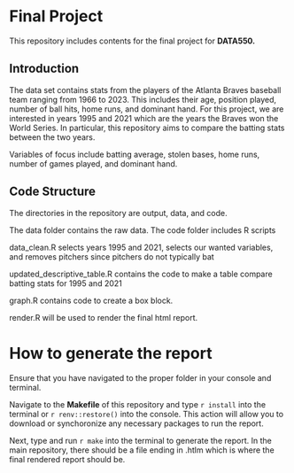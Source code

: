 # Final Project

This repository includes contents for the final project for __DATA550.__

## Introduction

The data set contains stats from the players of the Atlanta Braves baseball 
team ranging from 1966 to 2023. This includes their age, position played, number
of ball hits, home runs, and dominant hand. For this project, we are interested
in years 1995 and 2021 which are the years the Braves won the World Series. In 
particular, this repository aims to compare the batting stats between the two years.

Variables of focus include batting average, stolen bases, home runs, number of 
games played, and dominant hand.

## Code Structure

The directories in the repository are output, data, and code.

The data folder contains the raw data. The code folder includes R scripts

data_clean.R selects years 1995 and 2021, selects our wanted variables, and removes pitchers since pitchers do not typically bat

updated_descriptive_table.R contains the code to make a table compare batting
stats for 1995 and 2021

graph.R contains code to create a box block. 

render.R will be used to render the final html report.


# How to generate the report

Ensure that you have navigated to the proper folder in your console and terminal.

Navigate to the __Makefile__ of this repository and type `r install` into 
the terminal or `r renv::restore()` into the console. This action will allow you to download or synchoronize any necessary packages to run the report.

Next, type and run `r make` into the terminal to generate the report. In the main repository, there should be a file ending in .htlm which is where the final rendered report should be.



